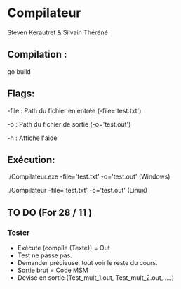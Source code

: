 ﻿# Compilateur

Steven Kerautret & Silvain Théréné


## Compilation :

go build



## Flags:

-file   :   Path du fichier en entrée (-file='test.txt')

-o      :   Path du fichier de sortie (-o='test.out')

-h      :   Affiche l'aide



## Exécution:

./Compilateur.exe -file='test.txt' -o='test.out'    (Windows)

./Compilateur -file='test.txt' -o='test.out'    (Linux)

## TO DO (For 28 / 11 )
### Tester 
* Exécute (compile (Texte)) = Out
* Test ne passe pas.
* Demander précieuse, tout voir le reste du cours.
* Sortie brut = Code MSM
* Devise en sortie (Test_mult_1.out, Test_mult_2.out, ….)
